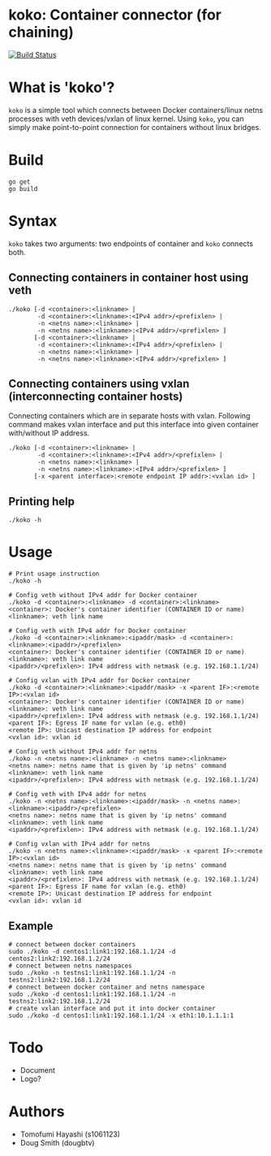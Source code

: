 # koko: Container connector (for chaining)

[![Build Status](https://travis-ci.org/s1061123/vethcon.svg?branch=master)](https://travis-ci.org/s1061123/vethcon)

# What is 'koko'?

`koko` is a simple tool which connects between Docker containers/linux netns processes with veth devices/vxlan
of linux kernel. Using `koko`, you can simply make point-to-point connection for containers without linux bridges.

# Build

    go get
    go build

# Syntax

`koko` takes two arguments: two endpoints of container and `koko` connects both.

## Connecting containers in container host using veth

    ./koko [-d <container>:<linkname> |
            -d <container>:<linkname>:<IPv4 addr>/<prefixlen> |
            -n <netns name>:<linkname> |
            -n <netns name>:<linkname>:<IPv4 addr>/<prefixlen> ]
           [-d <container>:<linkname> |
            -d <container>:<linkname>:<IPv4 addr>/<prefixlen> |
            -n <netns name>:<linkname> |
            -n <netns name>:<linkname>:<IPv4 addr>/<prefixlen> ]

## Connecting containers using vxlan (interconnecting container hosts)

Connecting containers which are in separate hosts with vxlan. Following command makes vxlan interface 
and put this interface into given container with/without IP address.

    ./koko [-d <container>:<linkname> |
            -d <container>:<linkname>:<IPv4 addr>/<prefixlen> |
            -n <netns name>:<linkname> |
            -n <netns name>:<linkname>:<IPv4 addr>/<prefixlen> ]
           [-x <parent interface>:<remote endpoint IP addr>:<vxlan id> ]

## Printing help

    ./koko -h

# Usage

    # Print usage instruction
    ./koko -h

    # Config veth without IPv4 addr for Docker container
    ./koko -d <container>:<linkname> -d <container>:<linkname>
    <container>: Docker's container identifier (CONTAINER ID or name)
    <linkname>: veth link name

    # Config veth with IPv4 addr for Docker container
    ./koko -d <container>:<linkname>:<ipaddr/mask> -d <container>:<linkname>:<ipaddr>/<prefixlen>
    <container>: Docker's container identifier (CONTAINER ID or name)
    <linkname>: veth link name
    <ipaddr>/<prefixlen>: IPv4 address with netmask (e.g. 192.168.1.1/24)

    # Config vxlan with IPv4 addr for Docker container
    ./koko -d <container>:<linkname>:<ipaddr/mask> -x <parent IF>:<remote IP>:<vxlan id>
    <container>: Docker's container identifier (CONTAINER ID or name)
    <linkname>: veth link name
    <ipaddr>/<prefixlen>: IPv4 address with netmask (e.g. 192.168.1.1/24)
    <parent IF>: Egress IF name for vxlan (e.g. eth0)
    <remote IP>: Unicast destination IP address for endpoint
    <vxlan id>: vxlan id

    # Config veth without IPv4 addr for netns
    ./koko -n <netns name>:<linkname> -n <netns name>:<linkname>
    <netns name>: netns name that is given by 'ip netns' command
    <linkname>: veth link name
    <ipaddr>/<prefixlen>: IPv4 address with netmask (e.g. 192.168.1.1/24)

    # Config veth with IPv4 addr for netns
    ./koko -n <netns name>:<linkname>:<ipaddr/mask> -n <netns name>:<linkname>:<ipaddr>/<prefixlen>
    <netns name>: netns name that is given by 'ip netns' command
    <linkname>: veth link name
    <ipaddr>/<prefixlen>: IPv4 address with netmask (e.g. 192.168.1.1/24)

    # Config vxlan with IPv4 addr for netns
    ./koko -n <netns name>:<linkname>:<ipaddr/mask> -x <parent IF>:<remote IP>:<vxlan id>
    <netns name>: netns name that is given by 'ip netns' command
    <linkname>: veth link name
    <ipaddr>/<prefixlen>: IPv4 address with netmask (e.g. 192.168.1.1/24)
    <parent IF>: Egress IF name for vxlan (e.g. eth0)
    <remote IP>: Unicast destination IP address for endpoint
    <vxlan id>: vxlan id

## Example

    # connect between docker containers
    sudo ./koko -d centos1:link1:192.168.1.1/24 -d centos2:link2:192.168.1.2/24
    # connect between netns namespaces
    sudo ./koko -n testns1:link1:192.168.1.1/24 -n testns2:link2:192.168.1.2/24
    # connect between docker container and netns namespace
    sudo ./koko -d centos1:link1:192.168.1.1/24 -n testns2:link2:192.168.1.2/24
    # create vxlan interface and put it into docker container
    sudo ./koko -d centos1:link1:192.168.1.1/24 -x eth1:10.1.1.1:1

# Todo
- Document
- Logo?

# Authors
- Tomofumi Hayashi (s1061123)
- Doug Smith (dougbtv)
